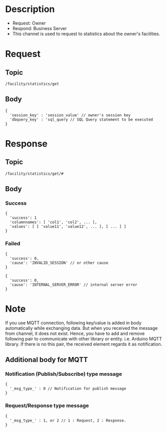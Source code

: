 # Description

- Request: Owner
- Respond: Business Server
- This channel is used to request to statistics about the owner's facilities. 

# Request

## Topic

```
/facility/statistics/get
```

## Body
```
{
  'session_key' : 'session_value' // owner's session key
  'dbquery_key' : 'sql_query // SQL Query statement to be executed
}
```

# Response

## Topic

```
/facility/statistics/get/#
```

## Body

### Success

```
{
  'success': 1
  'columnnames': [ 'col1', 'col2', ... ],
  'values': [ [ 'value11', 'value12', ... ], [ ... ] ] 
}
```

### Failed

```
{
  'success': 0,
  'cause': 'INVALID_SESSION' // or other cause
}
```

```
{
  'success': 0,
  'cause': 'INTERNAL_SERVER_ERROR' // internal server error
}
```

# Note

If you use MQTT connection, following key/value is added in body automatically while exchanging data.
But when you received the message from channel, it does not exist.
Hence, you have to add and remove following pair to communicate with other library or entity. i.e. Arduino MQTT library.
If there is no this pair, the received element regards it as notification.


## Additional body for MQTT

### Notification (Publish/Subscribe) type message
```
{
  '_msg_type_' : 0 // Notification for publish message
}
```

### Request/Response type message
```
{
  '_msg_type_' : 1, or 2 // 1 : Request, 2 : Response.
}
```
